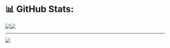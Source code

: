 <!--
## Hi there 👋

**elRapha04/elRapha04** is a ✨ _special_ ✨ repository because its `README.md` (this file) appears on your GitHub profile.

Here are some ideas to get you started:

- 🔭 I’m currently working on ...
- 🌱 I’m currently learning ...
- 👯 I’m looking to collaborate on ...
- 🤔 I’m looking for help with ...
- 💬 Ask me about ...
- 📫 How to reach me: ...
- 😄 Pronouns: ...
- ⚡ Fun fact: ...
-->

# 📊 GitHub Stats:

<!--
![](https://github-readme-stats.vercel.app/api?username=elRapha04&theme=ambient_gradient&hide_border=false&include_all_commits=false&count_private=true)<br/>
-->

<div style="display:flex; align-items:center; width:100dvw; justify-items:space-between;">

  <a href="https://github.com/elRapha04">
    <img src="https://github-readme-streak-stats.herokuapp.com/?user=elRapha04&theme=ambient_gradient&hide_border=false"/>
  </a>


  <a href="https://github.com/elRapha04">
    <img src="https://github-readme-stats.vercel.app/api/top-langs/?username=elRapha04&theme=ambient_gradient&hide_border=false&include_all_commits=false&count_private=true&layout=compact"/>
  </a>

</div>

---

[![](https://visitcount.itsvg.in/api?id=elRapha04&icon=0&color=0)](https://visitcount.itsvg.in)

<!-- Proudly created with GPRM ( https://gprm.itsvg.in ) -->
